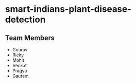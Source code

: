 # smart-indians-plant-disease-detection
## Team Members



- Gourav
- Ricky
- Mohit
- Venkat
- Pragya
- Gautam

